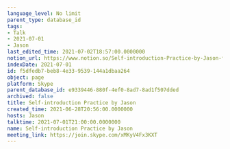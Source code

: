 ```yaml
---
language_level: No limit
parent_type: database_id
tags:
- Talk
- 2021-07-01
- Jason
last_edited_time: 2021-07-02T18:57:00.0000000
notion_url: https://www.notion.so/Self-introduction-Practice-by-Jason-f5dfedb7beb84e339539144a1dbaa264
indexDate: 2021-07-01
id: f5dfedb7-beb8-4e33-9539-144a1dbaa264
object: page
platform: Skype
parent_database_id: e9339446-880f-4ef0-8ad7-8ad1f507dded
archived: false
title: Self-introduction Practice by Jason
created_time: 2021-06-28T20:56:00.0000000
hosts: Jason
talktime: 2021-07-01T21:00:00.0000000
name: Self-introduction Practice by Jason
meeting_link: https://join.skype.com/xMKyV4Fx3KXT
---
```







